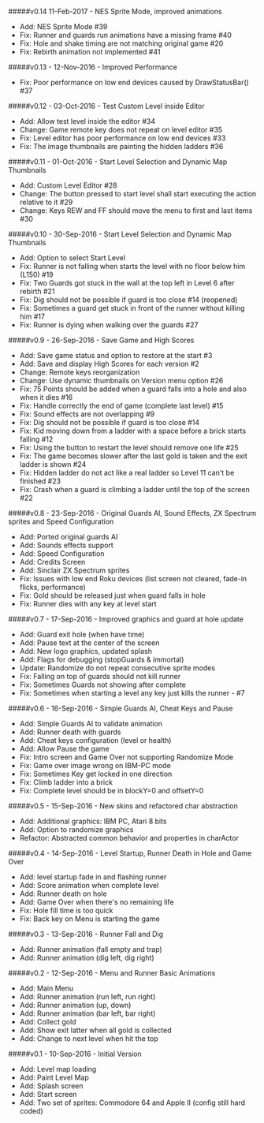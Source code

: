 #####v0.14 11-Feb-2017 - NES Sprite Mode, improved animations
* Add: NES Sprite Mode #39
* Fix: Runner and guards run animations have a missing frame #40
* Fix: Hole and shake timing are not matching original game #20
* Fix: Rebirth animation not implemented #41

#####v0.13 - 12-Nov-2016 - Improved Performance
* Fix: Poor performance on low end devices caused by DrawStatusBar() #37

#####v0.12 - 03-Oct-2016 - Test Custom Level inside Editor
* Add: Allow test level inside the editor #34
* Change: Game remote key does not repeat on level editor #35
* Fix: Level editor has poor performance on low end devices #33
* Fix: The image thumbnails are painting the hidden ladders #36

#####v0.11 - 01-Oct-2016 - Start Level Selection and Dynamic Map Thumbnails
* Add: Custom Level Editor #28
* Change: The button pressed to start level shall start executing the action relative to it #29
* Change: Keys REW and FF should move the menu to first and last items #30

#####v0.10 - 30-Sep-2016 - Start Level Selection and Dynamic Map Thumbnails
* Add: Option to select Start Level
* Fix: Runner is not falling when starts the level with no floor below him (L150) #19
* Fix: Two Guards got stuck in the wall at the top left in Level 6 after rebirth #21
* Fix: Dig should not be possible if guard is too close #14 (reopened)
* Fix: Sometimes a guard get stuck in front of the runner without killing him #17
* Fix: Runner is dying when walking over the guards #27

#####v0.9 - 26-Sep-2016 - Save Game and High Scores
* Add: Save game status and option to restore at the start #3
* Add: Save and display High Scores for each version #2
* Change: Remote keys reorganization
* Change: Use dynamic thumbnails on Version menu option #26
* Fix: 75 Points should be added when a guard falls into a hole and also when it dies #16
* Fix: Handle correctly the end of game (complete last level) #15
* Fix: Sound effects are not overlapping #9
* Fix: Dig should not be possible if guard is too close #14
* Fix: Kid moving down from a ladder with a space before a brick starts falling #12
* Fix: Using the button to restart the level should remove one life #25
* Fix: The game becomes slower after the last gold is taken and the exit ladder is shown #24
* Fix: Hidden ladder do not act like a real ladder so Level 11 can't be finished #23
* Fix: Crash when a guard is climbing a ladder until the top of the screen #22

#####v0.8 - 23-Sep-2016 - Original Guards AI, Sound Effects, ZX Spectrum sprites and Speed Configuration
* Add: Ported original guards AI
* Add: Sounds effects support
* Add: Speed Configuration
* Add: Credits Screen
* Add: Sinclair ZX Spectrum sprites
* Fix: Issues with low end Roku devices (list screen not cleared, fade-in flicks, performance)
* Fix: Gold should be released just when guard falls in hole
* Fix: Runner dies with any key at level start

#####v0.7 - 17-Sep-2016 - Improved graphics and guard at hole update
* Add: Guard exit hole (when have time)
* Add: Pause text at the center of the screen
* Add: New logo graphics, updated splash
* Add: Flags for debugging (stopGuards & immortal)
* Update: Randomize do not repeat consecutive sprite modes
* Fix: Falling on top of guards should not kill runner
* Fix: Sometimes Guards not showing after complete
* Fix: Sometimes when starting a level any key just kills the runner - #7

#####v0.6 - 16-Sep-2016 - Simple Guards AI, Cheat Keys and Pause
* Add: Simple Guards AI to validate animation
* Add: Runner death with guards
* Add: Cheat keys configuration (level or health)
* Add: Allow Pause the game
* Fix: Intro screen and Game Over not supporting Randomize Mode
* Fix: Game over image wrong on IBM-PC mode
* Fix: Sometimes Key get locked in one direction
* Fix: Climb ladder into a brick
* Fix: Complete level should be in blockY=0 and offsetY=0

#####v0.5 - 15-Sep-2016 - New skins and refactored char abstraction
* Add: Additional graphics: IBM PC, Atari 8 bits
* Add: Option to randomize graphics
* Refactor: Abstracted common behavior and properties in charActor

#####v0.4 - 14-Sep-2016 - Level Startup, Runner Death in Hole and Game Over
* Add: level startup fade in and flashing runner
* Add: Score animation when complete level
* Add: Runner death on hole
* Add: Game Over when there's no remaining life
* Fix: Hole fill time is too quick
* Fix: Back key on Menu is starting the game

#####v0.3 - 13-Sep-2016 - Runner Fall and Dig
* Add: Runner animation (fall empty and trap)
* Add: Runner animation (dig left, dig right)

#####v0.2 - 12-Sep-2016 - Menu and Runner Basic Animations
* Add: Main Menu
* Add: Runner animation (run left, run right)
* Add: Runner animation (up, down)
* Add: Runner animation (bar left, bar right)
* Add: Collect gold
* Add: Show exit latter when all gold is collected
* Add: Change to next level when hit the top

#####v0.1 - 10-Sep-2016 - Initial Version
* Add: Level map loading
* Add: Paint Level Map
* Add: Splash screen
* Add: Start screen
* Add: Two set of sprites: Commodore 64 and Apple II (config still hard coded)

